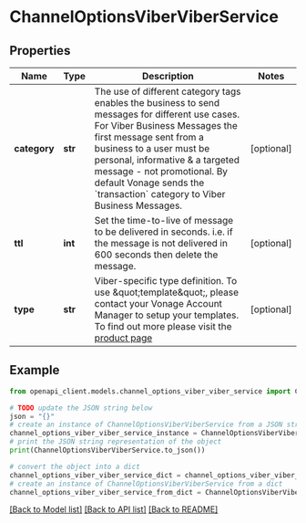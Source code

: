 # ChannelOptionsViberViberService


## Properties

Name | Type | Description | Notes
------------ | ------------- | ------------- | -------------
**category** | **str** | The use of different category tags enables the business to send messages for different use cases. For Viber Business Messages the first message sent from a business to a user must be personal, informative &amp; a targeted message - not promotional. By default Vonage sends the &#x60;transaction&#x60; category to Viber Business Messages. | [optional] 
**ttl** | **int** | Set the time-to-live of message to be delivered in seconds. i.e. if the message is not delivered in 600 seconds then delete the message. | [optional] 
**type** | **str** | Viber-specific type definition. To use \&quot;template\&quot;, please contact your Vonage Account Manager to setup your templates. To find out more please visit the [product page](https://www.vonage.com/communications-apis/messages/) | [optional] 

## Example

```python
from openapi_client.models.channel_options_viber_viber_service import ChannelOptionsViberViberService

# TODO update the JSON string below
json = "{}"
# create an instance of ChannelOptionsViberViberService from a JSON string
channel_options_viber_viber_service_instance = ChannelOptionsViberViberService.from_json(json)
# print the JSON string representation of the object
print(ChannelOptionsViberViberService.to_json())

# convert the object into a dict
channel_options_viber_viber_service_dict = channel_options_viber_viber_service_instance.to_dict()
# create an instance of ChannelOptionsViberViberService from a dict
channel_options_viber_viber_service_from_dict = ChannelOptionsViberViberService.from_dict(channel_options_viber_viber_service_dict)
```
[[Back to Model list]](../README.md#documentation-for-models) [[Back to API list]](../README.md#documentation-for-api-endpoints) [[Back to README]](../README.md)


